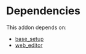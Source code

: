 # Dependencies

This addon depends on:

- [base_setup](https://github.com/bringout/oca-ocb-core/tree/680f309d65868a57afe7e3be0f9905cc2a7043fb/odoo-bringout-oca-ocb-base_setup)
- [web_editor](https://github.com/bringout/oca-ocb-web/tree/390af320269d12935b357759c1589e8a2fc80f93/odoo-bringout-oca-ocb-web_editor)
